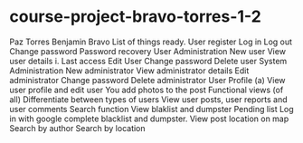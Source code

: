 # course-project-bravo-torres-1-2
Paz Torres
Benjamin Bravo
List of things ready.
User register
Log in
Log out
Change password
Password recovery
User Administration
 New user
View user details
i. Last access
 Edit User
Change password
Delete user
System Administration
New administrator
View administrator details
 Edit administrator
 Change password
Delete administrator
 User Profile
(a) View user profile and edit user
You add photos to the post
Functional views (of all)
Differentiate between types of users
View user posts, user reports and user comments
Search function
View blaklist and dumpster
Pending list
Log in with google
complete blacklist and dumpster.
View post location on map
Search by author
Search by location



